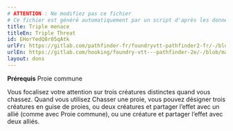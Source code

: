 ```yaml
---
# ATTENTION : Ne modifiez pas ce fichier
# Ce fichier est généré automatiquement par un script d'après les données du module Foundry VTT officiel et de sa traduction
title: Triple menace
titleEn: Triple Threat
id: EHorYedQ8r05qAtk
urlFr: https://gitlab.com/pathfinder-fr/foundryvtt-pathfinder2-fr/-/blob/master/data/feats/EHorYedQ8r05qAtk.htm
urlEn: https://gitlab.com/hooking/foundry-vtt---pathfinder-2e/-/blob/master/packs/data/feats.db/triple-threat.json
layout: dons
---
```

**Prérequis** Proie commune

Vous focalisez votre attention sur trois créatures distinctes quand vous chassez. Quand vous utilisez Chasser une proie, vous pouvez désigner trois créatures en guise de proies, ou deux créatures et partager l’effet avec un allié (comme avec Proie commune), ou une créature et partager l’effet avec deux alliés.
